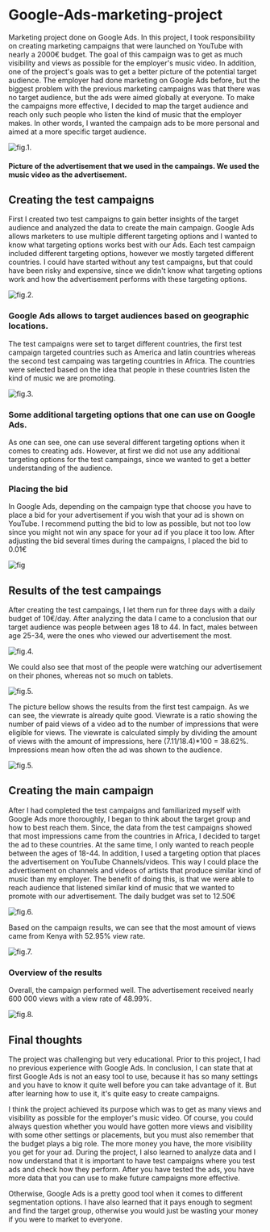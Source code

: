 # Google-Ads-marketing-project
Marketing project done on Google Ads. In this project, I took responsibility on creating marketing campaigns that were launched on YouTube with nearly a 2000€ budget. 
The goal of this campaign was to get as much visibility and views as possible for the employer's music video. In addition, one of the project's goals was to get a better picture of the potential target audience. The employer had done marketing on Google Ads before, but the biggest problem with the previous marketing campaigns was that there was no target audience, but the ads were aimed globally at everyone. To make the campaigns more effective, I decided to map the target audience and reach only such people who listen the kind of music that the employer makes. In other words, I wanted the campaign ads to be more personal and aimed at a more specific target audience.

![fig.1.](/Project-images/Ad.png)

#### Picture of the advertisement that we used in the campaings. We used the music video as the advertisement.


## Creating the test campaigns

First I created two test campaigns to gain better insights of the target audience and analyzed the data to create the main campaign.  Google Ads allows marketers to use multiple different targeting options and I wanted to know what targeting options works best with our Ads. Each  test campaign included different targeting options, however we mostly targeted different countries. I could have started without any test campaigns, but that could have been risky and expensive, since we didn't know what targeting options work and how the advertisement performs with these targeting options. 


![fig.2.](/Project-images/targeting1.1.png)

### Google Ads allows to target audiences based on geographic locations.

The test campaigns were set to target different countries, the first test campaign targeted countries such as America and latin countries whereas the second test campaing was targeting countries in Africa. The countries were selected based on the idea that people in these countries listen the kind of music we are promoting. 

![fig.3.](/Project-images/targeting1.2.png)

### Some additional targeting options that one can use on Google Ads. 

As one can see, one can use several different targeting options when it comes to creating ads. However, at first we did not use any additional targeting options for the test campaings, since we wanted to get a better understanding of the audience. 

### Placing the bid 

In Google Ads, depending on the campaign type that choose you have to place a bid for your advertisement if you wish that your ad is shown on YouTube. I recommend putting the bid to low as possible, but not too low since you might not win any space for your ad if you place it too low. After adjusting the bid several times during the campaigns, I placed the bid to 0.01€

![fig](/Project-images/bid.png)

## Results of the test campaings

After creating the test campaings, I let them run for three days with a daily budget of 10€/day. After analyzing the data I came to a conclusion that our target audience was people between ages 18 to 44. In fact, males between age 25-34, were the ones who viewed our advertisement the most. 

![fig.4.](/Project-images/resultsdemo.png)

We could also see that most of the people were watching our advertisement on their phones, whereas not so much on tablets. 

![fig.5.](/Project-images/resultdevices.png)

The picture bellow shows the results from the first test campaign. As we can see, the viewrate is already quite good. Viewrate is a ratio showing the number of paid views of a video ad to the number of impressions that were eligible for views. The viewrate is calculated simply by dividing the amount of views with the amount of impressions, here (7.11/18.4)*100 = 38.62%. Impressions mean how often the ad was shown to the audience. 

![fig.5.](/Project-images/testcampaing.png)

## Creating the main campaign

After I had completed the test campaigns and familiarized myself with Google Ads more thoroughly, I began to think about the target group and how to best reach them. Since, the data from the test campaigns showed that most impressions came from the countries in Africa, I decided to target the ad to these countries. At the same time, I only wanted to reach people between the ages of 18-44. In addition, I used a targeting option that places the advertisement on YouTube Channels/videos. This way I could place the advertisement on channels and videos of artists that produce similar kind of music than my employer. The benefit of doing this, is that we were able to reach audience that listened similar kind of music that we wanted to promote with our advertisement. The daily budget was set to 12.50€

![fig.6.](/Project-images/channelstargeting.png)


Based on the campaign results, we can see that the most amount of views came from Kenya with 52.95% view rate. 


![fig.7.](/Project-images/locations.png)

### Overview of the results

Overall, the campaign performed well. The advertisement received nearly 600 000 views with a view rate of 48.99%.

![fig.8.](/Project-images/Mainresults.png)


## Final thoughts

The project was challenging but very educational. Prior to this project, I had no previous experience with Google Ads. In conclusion, I can state that at first Google Ads is not an easy tool to use, because it has so many settings and you have to know it quite well before you can take advantage of it. But after learning how to use it, it's quite easy to create campaigns.

I think the project achieved its purpose which was to get as many views and visibility as possible for the employer's music video. Of course, you could always question whether you would have gotten more views and visibility with some other settings or placements, but you must also remember that the budget plays a big role. The more money you have, the more visibility you get for your ad. During the project, I also learned to analyze data and I now understand that it is important to have test campaigns where you test ads and check how they perform. After you have tested the ads, you have more data that you can use to make future campaigns more effective.

Otherwise, Google Ads is a pretty good tool when it comes to different segmentation options. I have also learned that it pays enough to segment and find the target group, otherwise you would just be wasting your money if you were to market to everyone. 




